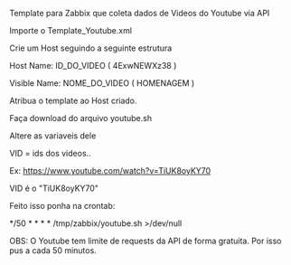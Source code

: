 Template para Zabbix que coleta dados de Videos do Youtube via API

Importe o Template_Youtube.xml

Crie um Host seguindo a seguinte estrutura

Host Name: ID_DO_VIDEO ( 4ExwNEWXz38 )

Visible Name: NOME_DO_VIDEO ( HOMENAGEM )

Atribua o template ao Host criado.

Faça download do arquivo youtube.sh

Altere as variaveis dele

VID = ids dos videos..

Ex: https://www.youtube.com/watch?v=TiUK8oyKY70

VID é o "TiUK8oyKY70"

Feito isso ponha na crontab:

  */50 * * * * /tmp/zabbix/youtube.sh  >/dev/null

OBS: O Youtube tem limite de requests da API de forma gratuita. Por isso pus a cada 50 minutos.

